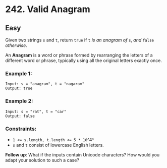 # 242. Valid Anagram


## Easy

Given two strings `s` and `t`, return `true` if `t` *is an anagram of* `s`, *and* `false` *otherwise*.

An **Anagram** is a word or phrase formed by rearranging the letters of a different word or phrase, typically using all the original letters exactly once.

### Example 1:
```console
Input: s = "anagram", t = "nagaram"
Output: true
```

### Example 2:
```console
Input: s = "rat", t = "car"
Output: false
```

### Constraints:

- `1 <= s.length, t.length <= 5 * 10`^4^
- `s` and `t` consist of lowercase English letters.

**Follow up**: What if the inputs contain Unicode characters? How would you adapt your solution to such a case?